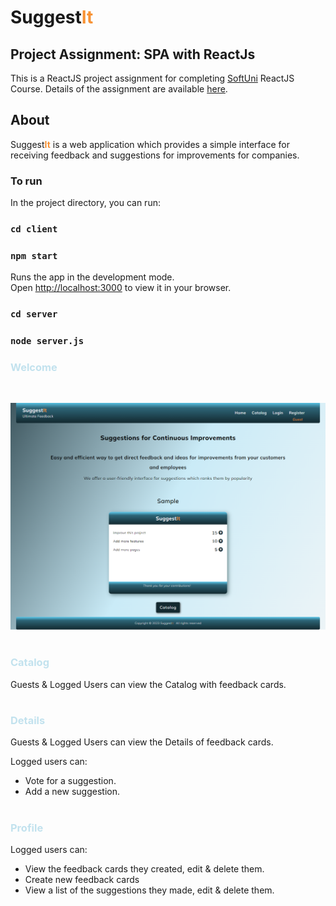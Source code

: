 # Suggest<span style="color:#F79234">**It**</span>
## Project Assignment: SPA with ReactJs


This is a ReactJS project assignment for completing [SoftUni](https://softuni.bg/)
ReactJS Course. Details of the assignment are available [here](https://github.com/zhenyahodges/SoftUni-Courses/blob/main/Front_End/REACT/REACT-PROJECT/ReactJS-Project-Assignment.docx).


## About

Suggest<span style="color:#F79234">**It**</span> is a web application which provides a simple interface for receiving feedback and suggestions for improvements for companies.

### To run

In the project directory, you can run:

### `cd client`
### `npm start`

Runs the app in the development mode.\
Open [http://localhost:3000](http://localhost:3000) to view it in your browser.

### `cd server`
### `node server.js`


### <span style="color:#c2e2ee">Welcome</span>
<br>

![alt text](./readme-res/SuggestIt-Welcome-View.png "Welcome View")
#

### <span style="color:#c2e2ee">Catalog</span>

Guests & Logged Users can view the Catalog with feedback cards.
#

### <span style="color:#c2e2ee">Details</span>

Guests & Logged Users can view the Details of feedback cards.

Logged users can:
* Vote for a suggestion.
* Add a new suggestion.
#

### <span style="color:#c2e2ee">Profile</span>

Logged users can:
* View the feedback cards they created, edit & delete them.
* Create new feedback cards
* View a list of the suggestions they made, edit & delete them.

#





